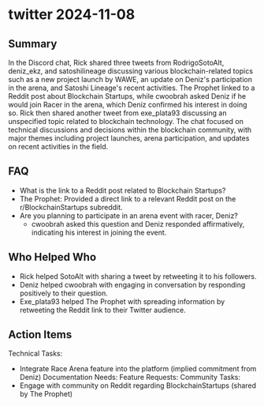 # twitter 2024-11-08

## Summary

In the Discord chat, Rick shared three tweets from RodrigoSotoAlt, deniz_ekz, and satoshilineage discussing various blockchain-related topics such as a new project launch by WAWE, an update on Deniz's participation in the arena, and Satoshi Lineage's recent activities. The Prophet linked to a Reddit post about Blockchain Startups, while cwoobrah asked Deniz if he would join Racer in the arena, which Deniz confirmed his interest in doing so. Rick then shared another tweet from exe_plata93 discussing an unspecified topic related to blockchain technology. The chat focused on technical discussions and decisions within the blockchain community, with major themes including project launches, arena participation, and updates on recent activities in the field.

## FAQ

- What is the link to a Reddit post related to Blockchain Startups?
- The Prophet: Provided a direct link to a relevant Reddit post on the r/BlockchainStartups subreddit.
- Are you planning to participate in an arena event with racer, Deniz?
    - cwoobrah asked this question and Deniz responded affirmatively, indicating his interest in joining the event.

## Who Helped Who

- Rick helped SotoAlt with sharing a tweet by retweeting it to his followers.
- Deniz helped cwoobrah with engaging in conversation by responding positively to their question.
- Exe_plata93 helped The Prophet with spreading information by retweeting the Reddit link to their Twitter audience.

## Action Items

Technical Tasks:

- Integrate Race Arena feature into the platform (implied commitment from Deniz)
  Documentation Needs:
  Feature Requests:
  Community Tasks:
- Engage with community on Reddit regarding BlockchainStartups (shared by The Prophet)
